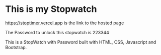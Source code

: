 # This is my Stopwatch
https://stoptimer.vercel.app
 is the link to the hosted page

The Password to unlock this stopwatch is 223344

This is a StopWatch with Password built with HTML, CSS, Javascript and Bootstrap.
